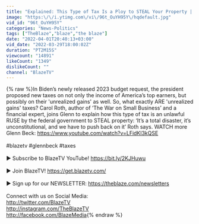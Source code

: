 ```yaml
---
title: "Explained: This Type of Tax Is a Ploy to STEAL Your Property | @Glenn Beck"
image: "https:\/\/i.ytimg.com\/vi\/96t_OuYH95Y\/hqdefault.jpg"
vid_id: "96t_OuYH95Y"
categories: "News-Politics"
tags: ["TheBlaze","blaze","the blaze"]
date: "2022-04-01T20:40:13+03:00"
vid_date: "2022-03-29T18:00:02Z"
duration: "PT2M15S"
viewcount: "14891"
likeCount: "1349"
dislikeCount: ""
channel: "BlazeTV"
---
```

{% raw %}In Biden’s newly released 2023 budget request, the president proposed new taxes on not only the income of America’s top earners, but possibly on their 'unrealized gains' as well. So, what exactly ARE 'unrealized gains' taxes? Carol Roth, author of ‘The War on Small Business’ and a financial expert, joins Glenn to explain how this type of tax is an unlawful RUSE by the federal government to STEAL property: ‘It’s a total disaster, it’s unconstitutional, and we have to push back on it’ Roth says. WATCH more Glenn Beck: <a rel="nofollow" target="blank" href="https://www.youtube.com/watch?v=LFidKl3kQSE">https://www.youtube.com/watch?v=LFidKl3kQSE</a><br /><br />#blazetv #glennbeck #taxes<br /><br />► Subscribe to BlazeTV YouTube! <a rel="nofollow" target="blank" href="https://bit.ly/2KJHuwu">https://bit.ly/2KJHuwu</a><br /><br />► Join BlazeTV! <a rel="nofollow" target="blank" href="https://get.blazetv.com/">https://get.blazetv.com/</a><br /><br />► Sign up for our NEWSLETTER: <a rel="nofollow" target="blank" href="https://theblaze.com/newsletters">https://theblaze.com/newsletters</a><br /><br />Connect with us on Social Media: <br /><a rel="nofollow" target="blank" href="http://twitter.com/BlazeTV">http://twitter.com/BlazeTV</a><br /><a rel="nofollow" target="blank" href="http://instagram.com/TheBlazeTV">http://instagram.com/TheBlazeTV</a><br /><a rel="nofollow" target="blank" href="http://facebook.com/BlazeMedia">http://facebook.com/BlazeMedia</a>{% endraw %}
